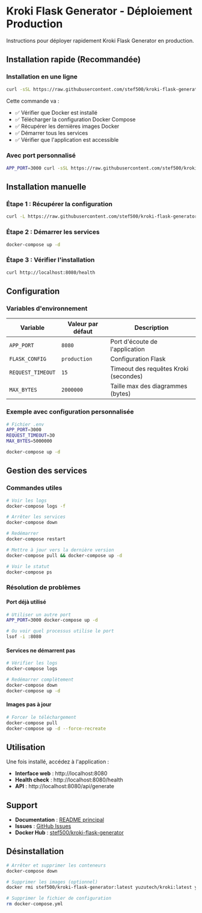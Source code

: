# Kroki Flask Generator - Déploiement Production

Instructions pour déployer rapidement Kroki Flask Generator en production.

## Installation rapide (Recommandée)

### Installation en une ligne

```bash
curl -sSL https://raw.githubusercontent.com/stef500/kroki-flask-generator/main/deploy/install.sh | bash
```

Cette commande va :
- ✅ Vérifier que Docker est installé
- ✅ Télécharger la configuration Docker Compose
- ✅ Récupérer les dernières images Docker
- ✅ Démarrer tous les services
- ✅ Vérifier que l'application est accessible

### Avec port personnalisé

```bash
APP_PORT=3000 curl -sSL https://raw.githubusercontent.com/stef500/kroki-flask-generator/main/deploy/install.sh | bash
```

## Installation manuelle

### Étape 1 : Récupérer la configuration

```bash
curl -L https://raw.githubusercontent.com/stef500/kroki-flask-generator/main/deploy/docker-compose.yml -o docker-compose.yml
```

### Étape 2 : Démarrer les services

```bash
docker-compose up -d
```

### Étape 3 : Vérifier l'installation

```bash
curl http://localhost:8080/health
```

## Configuration

### Variables d'environnement

| Variable | Valeur par défaut | Description |
|----------|------------------|-------------|
| `APP_PORT` | `8080` | Port d'écoute de l'application |
| `FLASK_CONFIG` | `production` | Configuration Flask |
| `REQUEST_TIMEOUT` | `15` | Timeout des requêtes Kroki (secondes) |
| `MAX_BYTES` | `2000000` | Taille max des diagrammes (bytes) |

### Exemple avec configuration personnalisée

```bash
# Fichier .env
APP_PORT=3000
REQUEST_TIMEOUT=30
MAX_BYTES=5000000
```

```bash
docker-compose up -d
```

## Gestion des services

### Commandes utiles

```bash
# Voir les logs
docker-compose logs -f

# Arrêter les services
docker-compose down

# Redémarrer
docker-compose restart

# Mettre à jour vers la dernière version
docker-compose pull && docker-compose up -d

# Voir le statut
docker-compose ps
```

### Résolution de problèmes

#### Port déjà utilisé

```bash
# Utiliser un autre port
APP_PORT=3000 docker-compose up -d

# Ou voir quel processus utilise le port
lsof -i :8080
```

#### Services ne démarrent pas

```bash
# Vérifier les logs
docker-compose logs

# Redémarrer complètement
docker-compose down
docker-compose up -d
```

#### Images pas à jour

```bash
# Forcer le téléchargement
docker-compose pull
docker-compose up -d --force-recreate
```

## Utilisation

Une fois installé, accédez à l'application :
- **Interface web** : http://localhost:8080
- **Health check** : http://localhost:8080/health
- **API** : http://localhost:8080/api/generate

## Support

- **Documentation** : [README principal](../README.md)
- **Issues** : [GitHub Issues](https://github.com/stef500/kroki-flask-generator/issues)
- **Docker Hub** : [stef500/kroki-flask-generator](https://hub.docker.com/r/stef500/kroki-flask-generator)

## Désinstallation

```bash
# Arrêter et supprimer les conteneurs
docker-compose down

# Supprimer les images (optionnel)
docker rmi stef500/kroki-flask-generator:latest yuzutech/kroki:latest yuzutech/kroki-mermaid:latest

# Supprimer le fichier de configuration
rm docker-compose.yml
```